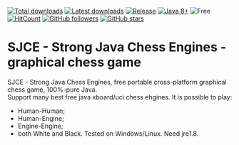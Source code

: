 [![Total downloads](https://img.shields.io/github/downloads/harp077/sjce/total.svg)](https://github.com/harp077/sjce/releases)
[![Latest downloads](https://img.shields.io/github/downloads/harp077/sjce/latest/total.svg)](https://github.com/harp077/sjce/releases)
[![Release](https://img.shields.io/github/release/harp077/sjce)](https://github.com/harp077/sjce/releases)
[![Java 8+](https://img.shields.io/badge/Java-8%2B-teal)](https://www.oracle.com/java/technologies/javase/javase8-archive-downloads.html)
![Free](https://img.shields.io/badge/free-open--source-green.svg)
[![HitCount](https://hits.dwyl.com/harp077/sjce.svg?style=flat)](http://hits.dwyl.com/harp077/sjce)
[![GitHub followers](https://img.shields.io/github/followers/harp077?label=Follow&style=social)](https://github.com/harp077)
<a href="https://github.com/harp077/sjce/stargazers"><img src="https://img.shields.io/github/stars/harp077/sjce?style=flat" alt="GitHub stars" /></a>
# SJCE - Strong Java Chess Engines - graphical chess game
SJCE - Strong Java Chess Engines, 
free portable cross-platform graphical chess game, 100%-pure Java.  
Support many best free java xboard/uci chess ehgines.
It is possible to play: 
- Human-Human; 
- Human-Engine; 
- Engine-Engine;
- both White and Black. 
Tested on Windows/Linux. 
Need jre1.8.

